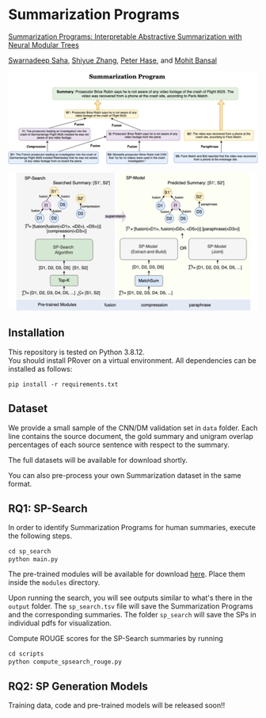 # Summarization Programs

[Summarization Programs: Interpretable Abstractive Summarization with Neural Modular Trees]()

[Swarnadeep Saha](https://swarnahub.github.io/), [Shiyue Zhang](https://www.cs.unc.edu/~shiyue/), [Peter Hase](https://peterbhase.github.io/), and [Mohit Bansal](https://www.cs.unc.edu/~mbansal/)

![image](./assets/sum_prog.png)

![image](./assets/rq_overview.png)

## Installation
This repository is tested on Python 3.8.12.  
You should install PRover on a virtual environment. All dependencies can be installed as follows:
```
pip install -r requirements.txt
```

## Dataset
We provide a small sample of the CNN/DM validation set in `data` folder. Each line contains the source document, the gold summary and unigram overlap percentages of each source sentence with respect to the summary.

The full datasets will be available for download shortly.

You can also pre-process your own Summarization dataset in the same format.

## RQ1: SP-Search

In order to identify Summarization Programs for human summaries, execute the following steps.
```
cd sp_search
python main.py
```
The pre-trained modules will be available for download [here](https://drive.google.com/drive/folders/1Wn9ZHF91hFbYC3cGNnAaWZe-TihF4taI?usp=sharing). Place them inside the `modules` directory.

Upon running the search, you will see outputs similar to what's there in the `output` folder. The `sp_search.tsv` file will save the Summarization Programs and the corresponding summaries. The folder `sp_search` will save the SPs in individual pdfs for visualization.

Compute ROUGE scores for the SP-Search summaries by running
```
cd scripts
python compute_spsearch_rouge.py
```
## RQ2: SP Generation Models

Training data, code and pre-trained models will be released soon!!
